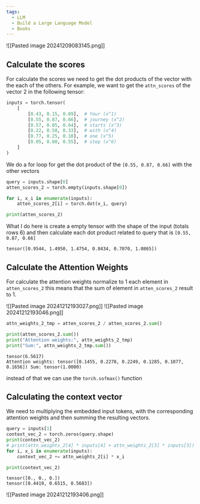 ```yaml
---
tags:
  - LLM
  - Build a Large Language Model
  - Books
---
```


![[Pasted image 20241209083145.png]]

## Calculate the scores

For calculate the scores we need to get the dot products of the vector with the each of the others.
For example, we want to get the `attn_scores` of the vector 2 in the following tensor:

```python
inputs = torch.tensor(
    [
        [0.43, 0.15, 0.89],  # Your (x^1)
        [0.55, 0.87, 0.66],  # journey (x^2)
        [0.57, 0.85, 0.64],  # starts (x^3)
        [0.22, 0.58, 0.33],  # with (x^4)
        [0.77, 0.25, 0.10],  # one (x^5)
        [0.05, 0.80, 0.55],  # step (x^6)
    ]
)
```

We do a for loop for get the dot product of the `[0.55, 0.87, 0.66]` with the other vectors

```python
query = inputs.shape[0]
atten_scores_2 = torch.empty(inputs.shape[0])

for i, x_i in enumerate(inputs):
    atten_scores_2[i] = torch.dot(x_i, query)

print(atten_scores_2)
```

What I do here is create a empty tensor with the shape of the input (totals rows 6) and then calculate each dot product related to query that is `[0.55, 0.87, 0.66]`

```shell
tensor([0.9544, 1.4950, 1.4754, 0.8434, 0.7070, 1.0865])
```

## Calculate the Attention Weights

For calculate the attention weights normalize to 1 each element in `atten_scores_2` this means that the sum of element in `atten_scores_2` result to 1.

![[Pasted image 20241212193027.png]]
![[Pasted image 20241212193046.png]]

```python
attn_weights_2_tmp = atten_scores_2 / atten_scores_2.sum()

print(atten_scores_2.sum())
print("Attention weights:", attn_weights_2_tmp)
print("Sum:", attn_weights_2_tmp.sum())
```

```shell
tensor(6.5617)
Attention weights: tensor([0.1455, 0.2278, 0.2249, 0.1285, 0.1077, 0.1656]) Sum: tensor(1.0000)
```

instead of that we can use the `torch.sofmax()` function

## Calculating the context vector

We need to multiplying the embedded input tokens, with the corresponding attention weights and then summing the resulting vectors.

```python
query = inputs[1]
context_vec_2 = torch.zeros(query.shape)
print(context_vec_2)
# print(attn_weights_2[4] * inputs[4] + attn_weights_2[3] * inputs[3])
for i, x_i in enumerate(inputs):
    context_vec_2 += attn_weights_2[i] * x_i

print(context_vec_2)
```

```shell
tensor([0., 0., 0.])
tensor([0.4419, 0.6515, 0.5683])
```

![[Pasted image 20241212193406.png]]
